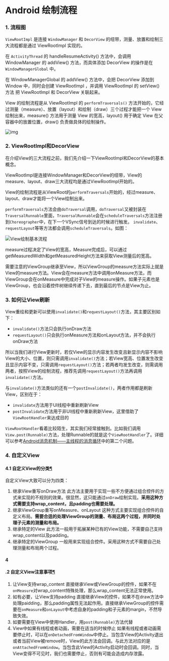 # Android 绘制流程

### 1. 流程图

`ViewRootImpl` 是连接 `WindowManager` 和 `DecorView` 的纽带，测量、放置和绘制三大流程都是通过 ViewRootImpl 实现的。

在 `ActivityThread` 的 handleResumeActivity() 方法中，会调用 WindowManager 的 addView() 方法，而具体添加 DecorView 的操作是在 `WindowManagerGlobal` 中。

在 WindowManagerGlobal 的 addView() 方法中，会把 DecorView 添加到 Window 中，同时会创建 ViewRootImpl ，并调用 ViewRootImpl 的 setView() 方法 把 ViewRootImpl 和 DecorView 关联起来。

View 的绘制流程是从 ViewRootImpl 的 `performTraversals()` 方法开始的，它经过测量（measure）、放置（layout）和绘制（draw）三个过程才能把一个 View 绘制出来，measure() 方法用于测量 View 的宽高，layout() 用于确定 View 在父容器中的放置位置，draw() 负责做具体的绘制操作。



![img](https://p3-juejin.byteimg.com/tos-cn-i-k3u1fbpfcp/0ba56d52432b4f7ebbf8984400e335ff~tplv-k3u1fbpfcp-watermark.image)



### 2. ViewRootImpl和DecorView

在介绍View的三大流程之前，我们先介绍一下ViewRootImpl和DecorView的基本概念。 

ViewRootImpl是连接WindowManager和DecorView的纽带，View的measure、layout、draw三大流程均是通过ViewRootImpl开始的。 

View的绘制流程是从ViewRoot的`performTraversals`开始的，经过measure、layout、draw才能将一个View绘制出来。

`performTraversals`方法会由`doTraversal`调用，`doTraversal`又被封装在`TraversalRunnable`里面，`TraversalRunnable`会在`scheduleTraversals`方法注册到`Choreographer`中，在下一个VSync信号到达的时候进行触发。 `invalidate`、`requestLayout`等等方法都会调用`scheduleTraversals`。如图：

![View绘制基本流程](https://blog.yorek.xyz/assets/images/android/View%E7%BB%98%E5%88%B6%E5%9F%BA%E6%9C%AC%E6%B5%81%E7%A8%8B.png)

measure过程决定了View的宽高，Measure完成后，可以通过getMeasuredWidth和getMeasuredHeight方法来获取View测量后的宽高。

需要注意的ViewGroup继承至View，所以ViewGroup的measure方法实际上就是View的measure方法。View会在measure方法中调用onMeasure方法，而ViewGroup会在onMeasure中完成对子View的measure操作。如果子元素也是ViewGroup，也会沿着控件树继续传递下去，直到最后的节点是View为止。

### 3. 如何让View刷新

View重绘和更新可以使用`invalidate()`和`requestLayout()`方法，其主要区别如下：

- `invalidate()`方法只会执行onDraw方法
- `requestLayout()`只会执行onMeasure方法和onLayout方法，并不会执行onDraw方法

所以当我们进行View更新时，若仅View的显示内容发生改变且新显示内容不影响View的大小、位置，则只需调用`invalidate()`方法；若View宽高、位置发生改变且显示内容不变，只需调用`requestLayout()`方法；若两者均发生改变，则需调用两者，按照View的绘制流程，推荐先调用`requestLayout()`方法再调用`invalidate()`方法。

与`invalidate()`方法类似的还有一个`postInvalidate()`，两者作用都是刷新View，区别在于：

- `invalidate`方法用于UI线程中重新刷新View
- `postInvalidate`方法用于非UI线程中重新刷新View，这里借助了`ViewRootHandler`来达成目的 

`ViewRootHandler`看着比较陌生，其实我们经常接触到。比如我们调用`View.post(Runnable)`方法，处理Runnable的就是这个`ViewRootHandler`了。详细可以参考[Android消息机制——主线程的消息循环](https://blog.yorek.xyz/android/framework/Android消息机制/#3)中的第二个问题。



### 4. 自定义View

#### 4.1 自定义View的分类[¶](https://blog.yorek.xyz/android/framework/View的绘制原理/#51-view)

自定义View大致可以分为四类：

1. 继承View重写onDraw方法
   此方法主要用于实现一些不方便通过组合控件的方式来实现的不规则的效果。很显然，这只能通过`onDraw`绘制实现。**采用这种方式需要支持wrap_content，且padding也需要处理。**
2. 继承ViewGroup重写onMeasure、onLayout
   这种方式主要实现组合控件的自定义布局。**需要合适的处理ViewGroup的测量、布局这两个过程，并同时处理子元素的测量和布局。**
3. 继承特定的View
   此方法一般用于拓展某种已有的View功能，不需要自己支持wrap_content以及padding。
4. 继承特定的ViewGroup
   一般用来实现组合控件。采用这种方式不需要自己处理测量和布局两个过程。

#### 4

#### .2 自定义View注意事项[¶](https://blog.yorek.xyz/android/framework/View的绘制原理/#52-view)

1. 让View支持wrap_content
   直接继承View或ViewGroup的控件，如果不在`onMeasure`对wrap_content特殊处理，那么wrap_content无法正常使用。
2. 如有必要，让View支持padding
   直接继承View的控件，如果不在draw方法中处理paidding，那么padding属性无法起作用。直接继承ViewGroup的控件需要在`onMeasure`和`onLayout`中考虑自身的padding和子元素的margin，不然导致失效。
3. 如要需要在View中使用Handler，用`post(Runnable)`方法代替 
4. View中如果有线程或者动画，需要在适当的时候停止
   如果有线程或者动画需要停止时，可以在`onDetachedFromWindow`中停止。当包含View的Activity退出或者当前View被remove时，View的此方法会回调。与此方法对应的是`onAttachedFromWindow`。当包含此View的Activity启动时会回调。同时，当View变得不可见时，我们也需要停止，否则有可能会造成内存泄露。

